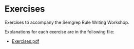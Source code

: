 # Exercises

Exercises to accompany the Semgrep Rule Writing Workshop.

Explanations for each exercise are in the following file:

* [Exercises.pdf](Exercises.pdf)
